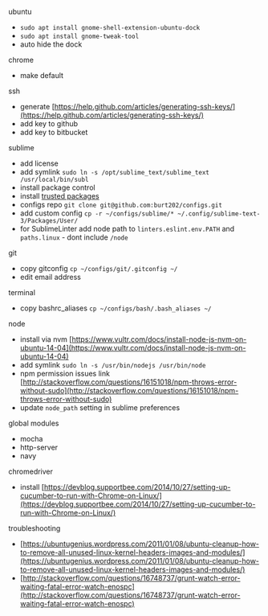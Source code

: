 ubuntu
  - `sudo apt install gnome-shell-extension-ubuntu-dock`
  - `sudo apt install gnome-tweak-tool`
  - auto hide the dock

chrome
  - make default

ssh
  - generate [https://help.github.com/articles/generating-ssh-keys/](https://help.github.com/articles/generating-ssh-keys/)
  - add key to github
  - add key to bitbucket

sublime
  - add license
  - add symlink `sudo ln -s /opt/sublime_text/sublime_text /usr/local/bin/subl`
  - install package control
  - install [trusted packages](https://github.com/burt202/configs/blob/master/sublime/trusted-packages)
  - configs repo `git clone git@github.com:burt202/configs.git`
  - add custom config `cp -r ~/configs/sublime/* ~/.config/sublime-text-3/Packages/User/`
  - for SublimeLinter add node path to `linters.eslint.env.PATH` and `paths.linux` - dont include `/node`

git
  - copy gitconfig `cp ~/configs/git/.gitconfig ~/`
  - edit email address

terminal
  - copy bashrc_aliases `cp ~/configs/bash/.bash_aliases ~/`

node
  - install via nvm [https://www.vultr.com/docs/install-node-js-nvm-on-ubuntu-14-04](https://www.vultr.com/docs/install-node-js-nvm-on-ubuntu-14-04)
  - add symlink `sudo ln -s /usr/bin/nodejs /usr/bin/node`
  - npm permission issues link [http://stackoverflow.com/questions/16151018/npm-throws-error-without-sudo](http://stackoverflow.com/questions/16151018/npm-throws-error-without-sudo)
  - update `node_path` setting in sublime preferences

global modules
  - mocha
  - http-server
  - navy

chromedriver
  - install [https://devblog.supportbee.com/2014/10/27/setting-up-cucumber-to-run-with-Chrome-on-Linux/](https://devblog.supportbee.com/2014/10/27/setting-up-cucumber-to-run-with-Chrome-on-Linux/)

troubleshooting
  - [https://ubuntugenius.wordpress.com/2011/01/08/ubuntu-cleanup-how-to-remove-all-unused-linux-kernel-headers-images-and-modules/](https://ubuntugenius.wordpress.com/2011/01/08/ubuntu-cleanup-how-to-remove-all-unused-linux-kernel-headers-images-and-modules/)
  - [http://stackoverflow.com/questions/16748737/grunt-watch-error-waiting-fatal-error-watch-enospc](http://stackoverflow.com/questions/16748737/grunt-watch-error-waiting-fatal-error-watch-enospc)

